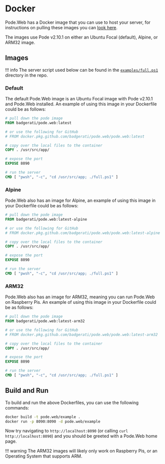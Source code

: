 # Docker

Pode.Web has a Docker image that you can use to host your server, for instructions on pulling these images you can [look here](../../Getting-Started/Installation).

The images use Pode v2.10.1 on either an Ubuntu Focal (default), Alpine, or ARM32 image.

## Images

!!! info
    The server script used below can be found in the [`examples/full.ps1`](https://github.com/Badgerati/Pode.Web/blob/develop/examples/full.ps1) directory in the repo.

### Default

The default Pode.Web image is an Ubuntu Focal image with Pode v2.10.1 and Pode.Web installed. An example of using this image in your Dockerfile could be as follows:

```dockerfile
# pull down the pode image
FROM badgerati/pode.web:latest

# or use the following for GitHub
# FROM docker.pkg.github.com/badgerati/pode.web/pode.web:latest

# copy over the local files to the container
COPY . /usr/src/app/

# expose the port
EXPOSE 8090

# run the server
CMD [ "pwsh", "-c", "cd /usr/src/app; ./full.ps1" ]
```

### Alpine

Pode.Web also has an image for Alpine, an example of using this image in your Dockerfile could be as follows:

```dockerfile
# pull down the pode image
FROM badgerati/pode.web:latest-alpine

# or use the following for GitHub
# FROM docker.pkg.github.com/badgerati/pode.web/pode.web:latest-alpine

# copy over the local files to the container
COPY . /usr/src/app/

# expose the port
EXPOSE 8090

# run the server
CMD [ "pwsh", "-c", "cd /usr/src/app; ./full.ps1" ]
```

### ARM32

Pode.Web also has an image for ARM32, meaning you can run Pode.Web on Raspberry Pis. An example of using this image in your Dockerfile could be as follows:

```dockerfile
# pull down the pode image
FROM badgerati/pode.web:latest-arm32

# or use the following for GitHub
# FROM docker.pkg.github.com/badgerati/pode.web/pode.web:latest-arm32

# copy over the local files to the container
COPY . /usr/src/app/

# expose the port
EXPOSE 8090

# run the server
CMD [ "pwsh", "-c", "cd /usr/src/app; ./full.ps1" ]
```

## Build and Run

To build and run the above Dockerfiles, you can use the following commands:

```bash
docker build -t pode.web/example .
docker run -p 8090:8090 -d pode.web/example
```

Now try navigating to `http://localhost:8090` (or calling `curl http://localhost:8090`) and you should be greeted with a Pode.Web home page.

!!! warning
    The ARM32 images will likely only work on Raspberry Pis, or an Operating System that supports ARM.
